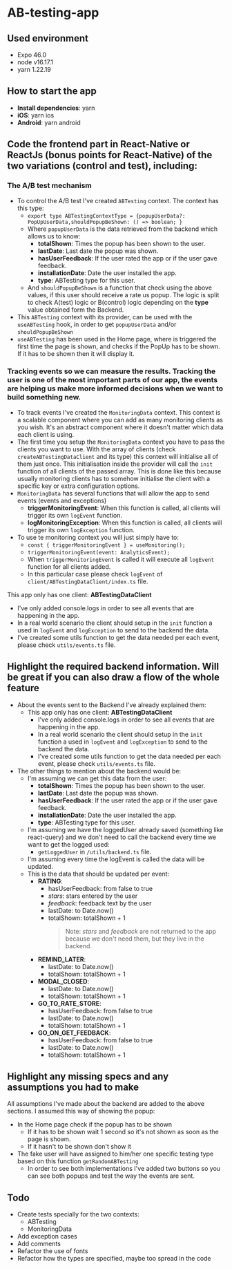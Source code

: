 # AB-testing-app

## Used environment
-   Expo 46.0
-   node v16.17.1
-   yarn 1.22.19

## How to start the app
-   **Install dependencies**: yarn
-   **iOS**: yarn ios
-   **Android**: yarn android


## Code the frontend part in React-Native or ReactJs (bonus points for React-Native) of the two variations (control and test), including:

### The A/B test mechanism

-   To control the A/B test I've created `ABTesting` context. The context has this type:
    -   `export type ABTestingContextType = {popupUserData?: PopUpUserData,shouldPopupBeShown: () => boolean; }`
    -   Where `popupUserData` is the data retrieved from the backend which allows us to know:
        -   **totalShown**: Times the popup has been shown to the user.
        -   **lastDate**: Last date the popup was shown.
        -   **hasUserFeedback**: If the user rated the app or if the user gave feedback.
        -   **installationDate**: Date the user installed the app.
        -   **type**: ABTesting type for this user.
    -   And `shouldPopupBeShown` is a function that check using the above values, if this user should receive a rate us popup. The logic is split to check A(test) logic or B(control) logic depending on the **type** value obtained form the Backend.
-   This `ABTesting` context with its provider, can be used with the `useABTesting` hook, in order to get `popupUserData` and/or `shouldPopupBeShown`
-   `useABTesting` has been used in the Home page, where is triggered the first time the page is shown, and checks if the PopUp has to be shown. If it has to be shown then it will display it.

### Tracking events so we can measure the results. Tracking the user is one of the most important parts of our app, the events are helping us make more informed decisions when we want to build something new.

-   To track events I've created the `MonitoringData` context. This context is a scalable component where you can add as many monitoring clients as you wish. It's an abstract component where it doesn't matter which data each client is using.
-   The first time you setup the `MonitoringData` context you have to pass the clients you want to use. With the array of clients (check `createABTestingDataClient` and its type) this context will initialise all of them just once. This initialisation inside the provider will call the `init` function of all clients of the passed array. This is done like this because usually monitoring clients has to somehow initialise the client with a specific key or extra configuration options.
-   `MonitoringData` has several functions that will allow the app to send events (events and exceptions)
    -   **triggerMonitoringEvent**: When this function is called, all clients will trigger its own `logEvent` function.
    -   **logMonitoringException**: When this function is called, all clients will trigger its own `logException` function.
-   To use te monitoring context you will just simply have to:
    -   `const { triggerMonitoringEvent } = useMonitoring();`
    -   `triggerMonitoringEvent(event: AnalyticsEvent);`
    -   When `triggerMonitoringEvent` is called it will execute all `logEvent` function for all clients added.
    -   In this particular case please check `logEvent` of `client/ABTestingDataClient/index.ts` file.

This app only has one client: **ABTestingDataClient**

-   I've only added console.logs in order to see all events that are happening in the app.
-   In a real world scenario the client should setup in the `init` function a used in `logEvent` and `logException` to send to the backend the data.
-   I've created some utils function to get the data needed per each event, please check `utils/events.ts` file.

## Highlight the required backend information. Will be great if you can also draw a flow of the whole feature

-   About the events sent to the Backend I've already explained them:
    -   This app only has one client: **ABTestingDataClient**
        -   I've only added console.logs in order to see all events that are happening in the app.
        -   In a real world scenario the client should setup in the `init` function a used in `logEvent` and `logException` to send to the backend the data.
        -   I've created some utils function to get the data needed per each event, please check `utils/events.ts` file.
-   The other things to mention about the backend would be:
    -   I'm assuming we can get this data from the user:
        -   **totalShown**: Times the popup has been shown to the user.
        -   **lastDate**: Last date the popup was shown.
        -   **hasUserFeedback**: If the user rated the app or if the user gave feedback.
        -   **installationDate**: Date the user installed the app.
        -   **type**: ABTesting type for this user.
    -   I'm assuming we have the loggedUser already saved (something like react-query) and we don't need to call the backend every time we want to get the logged used:
        -   `getLoggedUser` in `/utils/backend.ts` file.
    -   I'm assuming every time the logEvent is called the data will be updated.
    -   This is the data that should be updated per event:
        -   **RATING**:
            -   hasUserFeedback: from false to true
            -   _stars_: stars entered by the user
            -   _feedback_: feedback text by the user
            -   lastDate: to Date.now()
            -   totalShown: totalShown + 1
                > Note: _stars_ and _feedback_ are not returned to the app because we don't need them, but they live in the backend.
        -   **REMIND_LATER**:
            -   lastDate: to Date.now()
            -   totalShown: totalShown + 1
        -   **MODAL_CLOSED**:
            -   lastDate: to Date.now()
            -   totalShown: totalShown + 1
        -   **GO_TO_RATE_STORE**:
            -   hasUserFeedback: from false to true
            -   lastDate: to Date.now()
            -   totalShown: totalShown + 1
        -   **GO_ON_GET_FEEDBACK**:
            -   hasUserFeedback: from false to true
            -   lastDate: to Date.now()
            -   totalShown: totalShown + 1

## Highlight any missing specs and any assumptions you had to make

All assumptions I've made about the backend are added to the above sections.
I assumed this way of showing the popup:

-   In the Home page check if the popup has to be shown
    -   If it has to be shown wait 1 second so it's not shown as soon as the page is shown.
    -   If it hasn't to be shown don't show it
-   The fake user will have assigned to him/her one specific testing type based on this function `getRandomABTesting`
    -   In order to see both implementations I've added two buttons so you can see both popups and test the way the events are sent.

## Todo

-   Create tests specially for the two contexts:
    -   ABTesting
    -   MonitoringData
-   Add exception cases
-   Add comments
-   Refactor the use of fonts
-   Refactor how the types are specified, maybe too spread in the code
